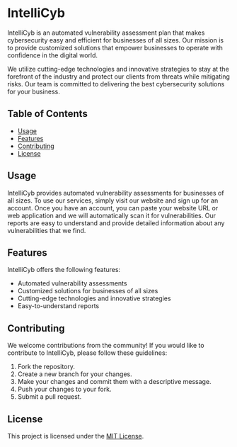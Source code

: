 # IntelliCyb

IntelliCyb is an automated vulnerability assessment plan that makes cybersecurity easy and efficient for businesses of all sizes. Our mission is to provide customized solutions that empower businesses to operate with confidence in the digital world.

We utilize cutting-edge technologies and innovative strategies to stay at the forefront of the industry and protect our clients from threats while mitigating risks. Our team is committed to delivering the best cybersecurity solutions for your business.

## Table of Contents

- [Usage](#usage)
- [Features](#features)
- [Contributing](#contributing)
- [License](#license)

## Usage

IntelliCyb provides automated vulnerability assessments for businesses of all sizes. To use our services, simply visit our website and sign up for an account. Once you have an account, you can paste your website URL or web application and we will automatically scan it for vulnerabilities. Our reports are easy to understand and provide detailed information about any vulnerabilities that we find.

## Features

IntelliCyb offers the following features:

- Automated vulnerability assessments
- Customized solutions for businesses of all sizes
- Cutting-edge technologies and innovative strategies
- Easy-to-understand reports

## Contributing

We welcome contributions from the community! If you would like to contribute to IntelliCyb, please follow these guidelines:

1. Fork the repository.
2. Create a new branch for your changes.
3. Make your changes and commit them with a descriptive message.
4. Push your changes to your fork.
5. Submit a pull request.

## License
This project is licensed under the [MIT License](https://opensource.org/licenses/MIT).
